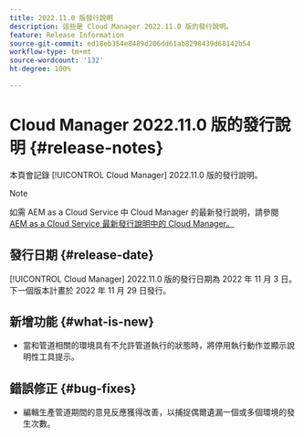 ```yaml
---
title: 2022.11.0 版發行說明
description: 這些是 Cloud Manager 2022.11.0 版的發行說明。
feature: Release Information
source-git-commit: ed18eb354e8489d206dd61ab8298439d68142b54
workflow-type: tm+mt
source-wordcount: '132'
ht-degree: 100%

---
```



# Cloud Manager 2022.11.0 版的發行說明 {#release-notes}

本頁會記錄 [!UICONTROL Cloud Manager] 2022.11.0 版的發行說明。

>[!NOTE]
>
>如需 AEM as a Cloud Service 中 Cloud Manager 的最新發行說明，請參閱 [AEM as a Cloud Service 最新發行說明中的 Cloud Manager。](https://experienceleague.adobe.com/docs/experience-manager-cloud-service/content/implementing/using-cloud-manager/release-notes-cloud-manager/release-notes-cm-current.html)

## 發行日期 {#release-date}

[!UICONTROL Cloud Manager] 2022.11.0 版的發行日期為 2022 年 11 月 3 日。下一個版本計畫於 2022 年 11 月 29 日發行。

## 新增功能 {#what-is-new}

* 當和管道相關的環境具有不允許管道執行的狀態時，將停用執行動作並顯示說明性工具提示。

## 錯誤修正 {#bug-fixes}

* 編輯生產管道期間的意見反應獲得改善，以捕捉偶爾遺漏一個或多個環境的發生次數。
